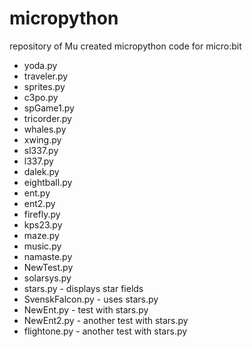 # micropython
repository of Mu created micropython code for micro:bit

* yoda.py
* traveler.py
* sprites.py
* c3po.py
* spGame1.py
* tricorder.py
* whales.py
* xwing.py
* sl337.py
* l337.py
* dalek.py
* eightball.py
* ent.py
* ent2.py
* firefly.py
* kps23.py
* maze.py
* music.py
* namaste.py
* NewTest.py
* solarsys.py
* stars.py - displays star fields 
* SvenskFalcon.py - uses stars.py
* NewEnt.py - test with stars.py
* NewEnt2.py - another test with stars.py
* flightone.py - another test with stars.py

